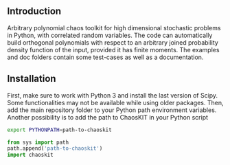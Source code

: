 ## Introduction

Arbitrary polynomial chaos toolkit for high dimensional stochastic problems in Python, with correlated random variables. The code can automatically build orthogonal polynomials with respect to an arbitrary joined probability density function of the input, provided it has finite moments. The examples and doc folders contain some test-cases as well as a documentation.

## Installation

First, make sure to work with Python 3 and install the last version of Scipy. Some functionalities may not be available while using older packages. Then, add the main repository folder to your Python path environment variables. Another possibility is to add the path to ChaosKIT in your Python script
```sh
export PYTHONPATH=path-to-chaoskit
```
```python
from sys import path
path.append('path-to-chaoskit')
import chaoskit
```

